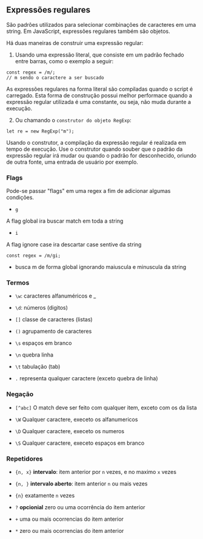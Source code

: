 ## Expressões regulares 
São padrões utilizados para selecionar combinações de caracteres em uma string. Em JavaScript, expressões regulares também são objetos.

Há duas maneiras de construir uma expressão regular:

1. Usando uma expressão literal, que consiste em um padrão fechado entre barras, como o exemplo a seguir:
```javscript
const regex = /m/;
// m sendo o caractere a ser buscado
```

As expressões regulares na forma literal são compiladas quando o script é carregado. Esta forma de construção possui melhor performace quando a expressão regular utilizada é uma constante, ou seja, não muda durante a execução.

2. Ou chamando o `construtor do objeto RegExp`:
```javscript
let re = new RegExp("m");
```
Usando o construtor, a compilação da expressão regular é realizada em tempo de execução. Use o construtor quando souber que o padrão da expressão regular irá mudar ou quando o padrão for desconhecido, oriundo de outra fonte, uma entrada de usuário por exemplo.


### Flags 
Pode-se passar "flags" em uma regex a fim de adicionar algumas condições.

- `g` 

A flag global ira buscar match em toda a string

- `i`

A flag ignore case ira descartar case sentive da string

```javscript
const regex = /m/gi;
```
- busca m de forma global ignorando maiuscula e minuscula da string


### Termos
- `\w`: caracteres alfanuméricos e  _

- `\d`: números (digitos)

- `[]` classe  de caracteres (listas)

- `()` agrupamento de caracteres

- `\s` espaços em branco

- `\n` quebra linha

- `\t` tabulação (tab)

- `.` representa qualquer caractere (exceto quebra de linha)


### Negação

- `[^abc]` O match deve ser feito com qualquer item, exceto com os da lista

- `\W` Qualquer caractere, execeto os alfanumericos

- `\D` Qualquer caractere, execeto os numeros

- `\S` Qualquer caractere, execeto espaços em branco


### Repetidores

- `{n, x}` **intervalo**: item anterior por `n` vezes, e no maximo `x` vezes

- `{n, }` **intervalo aberto**: item anterior `n` ou mais vezes

- `{n}` exatamente `n` vezes

- `?` **opcionial** zero ou uma ocorrência do item anterior

- `+` uma ou mais ocorrencias do item anterior

- `*` zero ou mais ocorrencias do item anterior